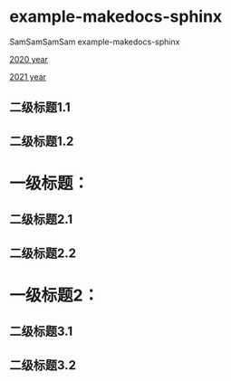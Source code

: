 









# example-makedocs-sphinx

SamSamSamSam example-makedocs-sphinx

[2020 year](2020/index)

[2021 year](2021/index)

## 二级标题1.1

## 二级标题1.2

# 一级标题：

## 二级标题2.1

## 二级标题2.2

# 一级标题2：

## 二级标题3.1

## 二级标题3.2